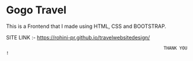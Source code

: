 # Gogo Travel
This is a Frontend that I made using HTML, CSS and BOOTSTRAP.



SITE LINK :- https://rohini-pr.github.io/travelwebsitedesign/


                                                                THANK YOU !
